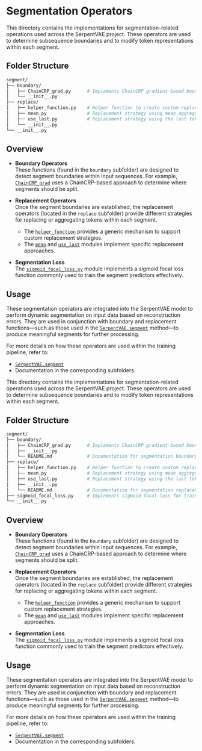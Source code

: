 # Segmentation Operators

This directory contains the implementations for segmentation-related operations used across the SerpentVAE project. These operators are used to determine subsequence boundaries and to modify token representations within each segment.

## Folder Structure

```sh
segment/
├── boundary/
│   ├── ChainCRP_grad.py      # Implements ChainCRP gradient-based boundary detection
│   └── __init__.py
├── replace/
│   ├── helper_function.py    # Helper function to create custom replacement operations
│   ├── mean.py               # Replacement strategy using mean aggregation over segments
│   ├── use_last.py           # Replacement strategy using the last token of a segment
│   └── __init__.py
└── __init__.py
```

## Overview

- **Boundary Operators**  
  These functions (found in the `boundary` subfolder) are designed to detect segment boundaries within input sequences. For example, [`ChainCRP_grad`](serpentvae/ops/segment/boundary/ChainCRP_grad.py) uses a ChainCRP-based approach to determine where segments should be split.

- **Replacement Operators**  
  Once the segment boundaries are established, the replacement operators (located in the `replace` subfolder) provide different strategies for replacing or aggregating tokens within each segment.  
  - The [`helper_function`](serpentvae/ops/segment/replace/helper_function.py) provides a generic mechanism to support custom replacement strategies.
  - The [`mean`](serpentvae/ops/segment/replace/mean.py) and [`use_last`](serpentvae/ops/segment/replace/use_last.py) modules implement specific replacement approaches.

- **Segmentation Loss**  
  The [`sigmoid_focal_loss.py`](serpentvae/ops/segment/sigmoid_focal_loss.py) module implements a sigmoid focal loss function commonly used to train the segment predictors effectively.

## Usage

These segmentation operators are integrated into the SerpentVAE model to perform dynamic segmentation on input data based on reconstruction errors. They are used in conjunction with boundary and replacement functions—such as those used in the [`SerpentVAE.segment`](serpentvae/modules/SerpentVAE.py) method—to produce meaningful segments for further processing.

For more details on how these operators are used within the training pipeline, refer to:
- [`SerpentVAE.segment`](serpentvae/modules/SerpentVAE.py)
- Documentation in the corresponding subfolders.

This directory contains the implementations for segmentation-related operations used across the SerpentVAE project. These operators are used to determine subsequence boundaries and to modify token representations within each segment.

## Folder Structure

```sh
segment/
├── boundary/
│   ├── ChainCRP_grad.py      # Implements ChainCRP gradient-based boundary detection
│   ├── __init__.py
│   └── README.md             # Documentation for segmentation boundary methods
├── replace/
│   ├── helper_function.py    # Helper function to create custom replacement operations
│   ├── mean.py               # Replacement strategy using mean aggregation over segments
│   ├── use_last.py           # Replacement strategy using the last token of a segment
│   ├── __init__.py
│   └── README.md             # Documentation for segmentation replacement methods
├── sigmoid_focal_loss.py     # Implements sigmoid focal loss for training the segment predictors
└── __init__.py
```

## Overview

- **Boundary Operators**  
  These functions (found in the `boundary` subfolder) are designed to detect segment boundaries within input sequences. For example, [`ChainCRP_grad`](serpentvae/ops/segment/boundary/ChainCRP_grad.py) uses a ChainCRP-based approach to determine where segments should be split.

- **Replacement Operators**  
  Once the segment boundaries are established, the replacement operators (located in the `replace` subfolder) provide different strategies for replacing or aggregating tokens within each segment.  
  - The [`helper_function`](serpentvae/ops/segment/replace/helper_function.py) provides a generic mechanism to support custom replacement strategies.
  - The [`mean`](serpentvae/ops/segment/replace/mean.py) and [`use_last`](serpentvae/ops/segment/replace/use_last.py) modules implement specific replacement approaches.

- **Segmentation Loss**  
  The [`sigmoid_focal_loss.py`](serpentvae/ops/segment/sigmoid_focal_loss.py) module implements a sigmoid focal loss function commonly used to train the segment predictors effectively.

## Usage

These segmentation operators are integrated into the SerpentVAE model to perform dynamic segmentation on input data based on reconstruction errors. They are used in conjunction with boundary and replacement functions—such as those used in the [`SerpentVAE.segment`](serpentvae/modules/SerpentVAE.py) method—to produce meaningful segments for further processing.

For more details on how these operators are used within the training pipeline, refer to:
- [`SerpentVAE.segment`](serpentvae/modules/SerpentVAE.py)
- Documentation in the corresponding subfolders.